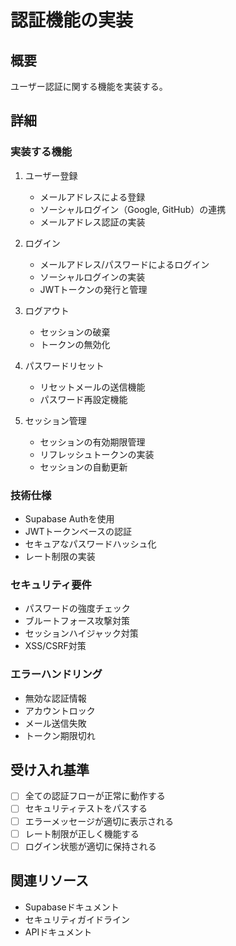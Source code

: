 # 認証機能の実装

## 概要
ユーザー認証に関する機能を実装する。

## 詳細
### 実装する機能
1. ユーザー登録
   - メールアドレスによる登録
   - ソーシャルログイン（Google, GitHub）の連携
   - メールアドレス認証の実装

2. ログイン
   - メールアドレス/パスワードによるログイン
   - ソーシャルログインの実装
   - JWTトークンの発行と管理

3. ログアウト
   - セッションの破棄
   - トークンの無効化

4. パスワードリセット
   - リセットメールの送信機能
   - パスワード再設定機能

5. セッション管理
   - セッションの有効期限管理
   - リフレッシュトークンの実装
   - セッションの自動更新

### 技術仕様
- Supabase Authを使用
- JWTトークンベースの認証
- セキュアなパスワードハッシュ化
- レート制限の実装

### セキュリティ要件
- パスワードの強度チェック
- ブルートフォース攻撃対策
- セッションハイジャック対策
- XSS/CSRF対策

### エラーハンドリング
- 無効な認証情報
- アカウントロック
- メール送信失敗
- トークン期限切れ

## 受け入れ基準
- [ ] 全ての認証フローが正常に動作する
- [ ] セキュリティテストをパスする
- [ ] エラーメッセージが適切に表示される
- [ ] レート制限が正しく機能する
- [ ] ログイン状態が適切に保持される

## 関連リソース
- Supabaseドキュメント
- セキュリティガイドライン
- APIドキュメント 